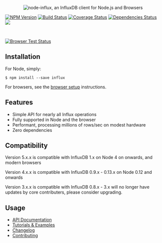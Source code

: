 <p align="center">
  <img src="https://raw.github.com/node-influx/node-influx/master/logo.png?v3" alt="node-influx, an InfluxDB client for Node.js and Browsers">

  <br>

  <a href="https://www.npmjs.org/package/influx"><img src="http://img.shields.io/npm/v/influx.svg" alt="NPM Version"></a>
  <a href="https://travis-ci.org/node-influx/node-influx"><img src="http://img.shields.io/travis/node-influx/node-influx/master.svg" alt="Build Status"></a>
  <a href="https://coveralls.io/github/node-influx/node-influx?branch=master"><img src="https://coveralls.io/repos/github/node-influx/node-influx/badge.svg?branch=master" alt="Coverage Status"></a>
  <a href="https://david-dm.org/node-influx/node-influx"><img src="https://david-dm.org/node-influx/node-influx/status.svg" alt="Dependencies Status"></a>
  <a href="https://gitter.im/node-influx/node-influx?utm_source=badge&utm_medium=badge&utm_campaign=pr-badge"><img src="https://badges.gitter.im/node-influx/node-influx.svg"></a>

  <br>


  <a href="https://saucelabs.com/u/influx"><img src="https://saucelabs.com/browser-matrix/influx.svg" alt="Browser Test Status"></a>
</p>

## Installation

For Node, simply:

    $ npm install --save influx

For browsers, see the [browser setup](https://node-influx.github.io/manual/usage.html#browser-setup) instructions.

## Features

 * Simple API for nearly all Influx operations
 * Fully supported in Node and the browser
 * Performant, processing millions of rows/sec on modest hardware
 * Zero dependencies

## Compatibility

Version 5.x.x is compatible with InfluxDB 1.x on Node 4 on onwards, and modern browsers

Version 4.x.x is compatible with InfluxDB 0.9.x - 0.13.x on Node 0.12 and onwards

Version 3.x.x is compatible with InfluxDB 0.8.x - 3.x will no longer have updates by core contributers, please consider upgrading.

## Usage

 * [API Documentation](https://node-influx.github.io/class/src/index.js~InfluxDB.html)
 * [Tutorials & Examples](https://node-influx.github.io/manual/tutorial.html)
 * [Changelog](https://node-influx.github.io/manual/changelog.html)
 * [Contributing](https://node-influx.github.io/manual/changelog.html)
